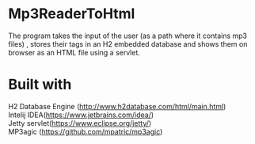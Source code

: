 # Mp3ReaderToHtml

The program takes the input of the user (as a path where it contains mp3 files) , stores their tags in an H2 embedded database 
and shows them on browser as an HTML file using a servlet.

# Built with
H2 Database Engine (http://www.h2database.com/html/main.html)   
Intelij IDEA(https://www.jetbrains.com/idea/)  
Jetty servlet(https://www.eclipse.org/jetty/)  
MP3agic (https://github.com/mpatric/mp3agic)  


